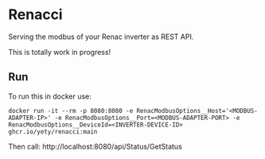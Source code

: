 # Renacci
Serving the modbus of your Renac inverter as REST API.

This is totally work in progress! 

## Run
To run this in docker use: 

```docker run -it --rm -p 8080:8080 -e RenacModbusOptions__Host='<MODBUS-ADAPTER-IP>' -e RenacModbusOptions__Port=<MODBUS-ADAPTER-PORT> -e RenacModbusOptions__DeviceId=<INVERTER-DEVICE-ID> ghcr.io/yety/renacci:main```

Then call: http://localhost:8080/api/Status/GetStatus
